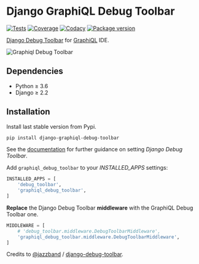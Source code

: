 # Django GraphiQL Debug Toolbar

[![Tests](https://github.com/flavors/django-graphiql-debug-toolbar/actions/workflows/test-suite.yml/badge.svg)](https://github.com/flavors/django-graphiql-debug-toolbar/actions)
[![Coverage](https://img.shields.io/codecov/c/github/flavors/django-graphiql-debug-toolbar?color=%2334D058)](https://codecov.io/gh/flavors/django-graphiql-debug-toolbar)
[![Codacy](https://app.codacy.com/project/badge/Grade/354f70cdefda40938c397d8651a2a06c)](https://www.codacy.com/gh/flavors/django-graphiql-debug-toolbar/dashboard)
[![Package version](https://img.shields.io/pypi/v/django-graphiql-debug-toolbar.svg)](https://pypi.python.org/pypi/django-graphiql-debug-toolbar)

[Django Debug Toolbar](https://github.com/jazzband/django-debug-toolbar) for [GraphiQL](https://github.com/graphql/graphiql) IDE.

![Graphiql Debug Toolbar](https://user-images.githubusercontent.com/5514990/36340937-1937ee68-1419-11e8-8477-40622e98c312.gif)


## Dependencies

* Python ≥ 3.6
* Django ≥ 2.2


## Installation

Install last stable version from Pypi.

```sh
pip install django-graphiql-debug-toolbar
````

See the [documentation](https://django-debug-toolbar.readthedocs.io/en/stable/installation.html) for further guidance on setting *Django Debug Toolbar*.

Add `graphiql_debug_toolbar` to your *INSTALLED_APPS* settings:

```py
INSTALLED_APPS = [
    'debug_toolbar',
    'graphiql_debug_toolbar',
]
```

**Replace** the Django Debug Toolbar **middleware** with the GraphiQL Debug Toolbar one. 

```py
MIDDLEWARE = [
    # 'debug_toolbar.middleware.DebugToolbarMiddleware',
    'graphiql_debug_toolbar.middleware.DebugToolbarMiddleware',
]
```

Credits to [@jazzband](https://jazzband.co) / [django-debug-toolbar](https://github.com/jazzband/django-debug-toolbar).
